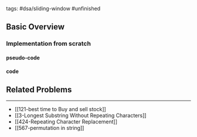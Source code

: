 tags: #dsa/sliding-window #unfinished 
## Basic Overview

### Implementation from scratch
#### pseudo-code

#### code

## Related Problems
---
- [[121-best time to Buy and sell stock]]
- [[3-Longest Substring Without Repeating Characters]]
- [[424-Repeating Character Replacement]]
- [[567-permutation in string]]